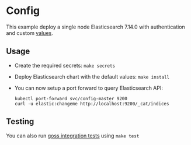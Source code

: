 # Config

This example deploy a single node Elasticsearch 7.14.0 with authentication and
custom [values][].


## Usage

* Create the required secrets: `make secrets`

* Deploy Elasticsearch chart with the default values: `make install`

* You can now setup a port forward to query Elasticsearch API:

  ```
  kubectl port-forward svc/config-master 9200
  curl -u elastic:changeme http://localhost:9200/_cat/indices
  ```


## Testing

You can also run [goss integration tests][] using `make test`


[goss integration tests]: https://github.com/elastic/helm-charts/tree/7.14/elasticsearch/examples/config/test/goss.yaml
[values]: https://github.com/elastic/helm-charts/tree/7.14/elasticsearch/examples/config/values.yaml
